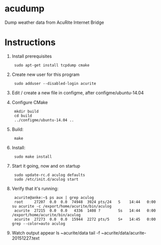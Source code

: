 # acudump
Dump weather data from AcuRite Internet Bridge

# Instructions

1. Install prerequisites

        sudo apt-get install tcpdump cmake

1. Create new user for this program

        sudo adduser --disabled-login acurite

1. Edit / create a new file in configme, after configme/ubuntu-14.04
1. Configure CMake

        mkdir build
        cd build
        ../configme/ubuntu-14.04 ..
        
1. Build:

        make

1. Install:

        sudo make install

1. Start it going, now and on startup

        sudo update-rc.d aculog defaults
        sudo /etc/init.d/aculog start

1. Verify that it's running:

        acurite@anke:~$ ps aux | grep aculog
        root     27207  0.0  0.0  74948  3924 pts/24   S    14:44   0:00 su acurite -c /export/home/acurite/bin/aculog
        acurite  27215  0.0  0.0   4336  1408 ?        Ss   14:44   0:00 /export/home/acurite/bin/aculog
        acurite  27273  0.0  0.0  15944  2272 pts/5    S+   14:45   0:00 grep --color=auto aculog

1. Watch output appear
        ls ~acurite/data
        tail -f ~acurite/data/acurite-20151227.text
